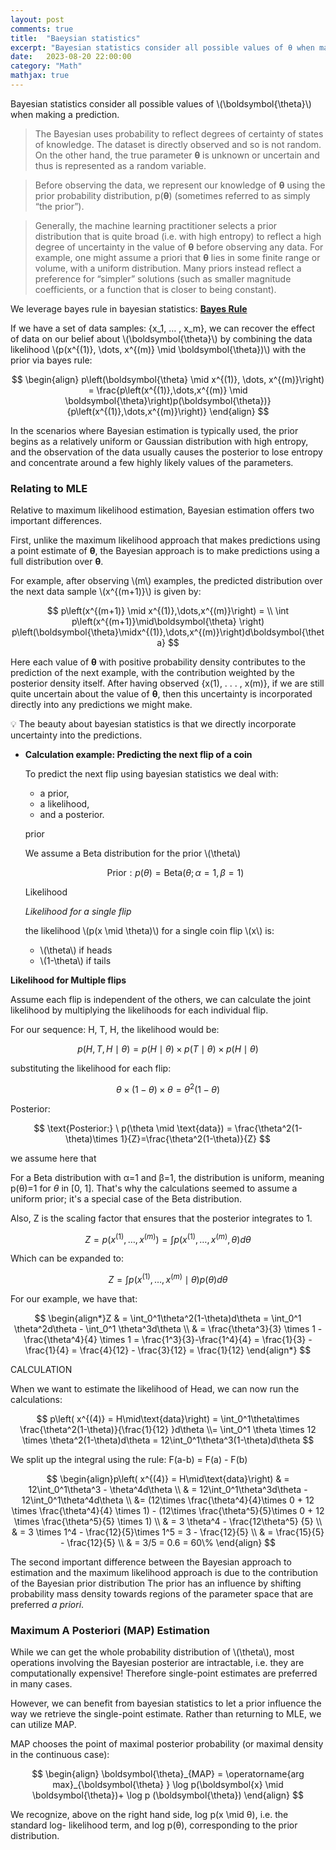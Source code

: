 ```yaml
---
layout: post
comments: true
title:  "Baeysian statistics"
excerpt: "Bayesian statistics consider all possible values of θ when making a prediction."
date:   2023-08-20 22:00:00
category: "Math"
mathjax: true
---
```


Bayesian statistics consider all possible values of \\(\boldsymbol{\theta}\\) when making a prediction.

> The Bayesian uses probability to reflect degrees of certainty of states of knowledge. The dataset is directly observed and so is not random. On the other hand, the true parameter **θ** is unknown or uncertain and thus is represented as a random variable.

> Before observing the data, we represent our knowledge of **θ** using the prior probability distribution, p(**θ**) (sometimes referred to as simply “the prior”).

> Generally, the machine learning practitioner selects a prior distribution that is quite broad (i.e. with high entropy) to reflect a high degree of uncertainty in the value of **θ** before observing any data. For example, one might assume a priori that **θ** lies in some finite range or volume, with a uniform distribution. Many priors instead reflect a preference for “simpler” solutions (such as smaller magnitude coefficients, or a function that is closer to being constant).

We leverage bayes rule in bayesian statistics: [**Bayes Rule**](https://ernst-hub.github.io/math/2023/08/20/bayes_rule/)

If we have a set of data samples: {x_1, … , x_m}, we can recover the effect of data on our belief about \\(\boldsymbol{\theta}\\) by combining the data likelihood \\(p(x^{(1)}, \dots,  x^{(m)} \mid \boldsymbol{\theta})\\) with the prior via bayes rule:

$$
\begin{align}
p\left(\boldsymbol{\theta} \mid x^{(1)}, \dots, x^{(m)}\right) = \frac{p\left(x^{(1)},\dots,x^{(m)} \mid \boldsymbol{\theta}\right)p(\boldsymbol{\theta})}{p\left(x^{(1)},\dots,x^{(m)}\right)}
\end{align}
$$

In the scenarios where Bayesian estimation is typically used, the prior begins as a relatively uniform or Gaussian distribution with high entropy, and the observation of the data usually causes the posterior to lose entropy and concentrate around a few highly likely values of the parameters.

### Relating to MLE

Relative to maximum likelihood estimation, Bayesian estimation offers two important differences. 

First, unlike the maximum likelihood approach that makes predictions using a point estimate of **θ**, the Bayesian approach is to make predictions using a full distribution over **θ**.

For example, after observing \\(m\\) examples, the predicted distribution over the next data sample \\(x^{(m+1)}\\) is given by:

$$
p\left(x^{(m+1)} \mid x^{(1)},\dots,x^{(m)}\right) = \\  \int p\left(x^{(m+1)}\mid\boldsymbol{\theta} \right) p\left(\boldsymbol{\theta}\midx^{(1)},\dots,x^{(m)}\right)d\boldsymbol{\theta}
$$

Here each value of **θ** with positive probability density contributes to the prediction of the next example, with the contribution weighted by the posterior density itself. After having observed {x(1), . . . , x(m)}, if we are still quite uncertain about the value of **θ**, then this uncertainty is incorporated directly into any predictions we might make.


💡 The beauty about bayesian statistics is that we directly incorporate uncertainty into the predictions.



- **Calculation example: Predicting the next flip of a coin**

	To predict the next flip using bayesian statistics we deal with: 

	- a prior,
	- a likelihood,
	- and a posterior.

	prior

	We assume a Beta distribution for the prior \\(\theta\\)

	$$
	\text{Prior}: p(\theta) = \text{Beta}(\theta;\alpha=1, \beta=1)
	$$

	Likelihood

	*Likelihood for a single flip*

	the likelihood \\(p(x \mid \theta)\\) for a single coin flip \\(x\\) is:

	- \\(\theta\\) if heads
	- \\(1-\theta\\) if tails

**Likelihood for Multiple flips**

Assume each flip is independent of the others, we can calculate the joint likelihood by multiplying the likelihoods for each individual flip.

For our sequence: H, T, H, the likelihood would be:

$$
p(H,T,H\mid\theta) = p(H\mid\theta)\times p(T\mid\theta)\times p(H\mid\theta)
$$

substituting the likelihood for each flip:

$$
\theta \times (1 - \theta) \times \theta = \theta^2 (1-\theta)
$$

Posterior:

$$
\text{Posterior:} \ p(\theta \mid \text{data}) =  \frac{\theta^2(1-\theta)\times 1}{Z}=\frac{\theta^2(1-\theta)}{Z}
$$

we assume here that 

For a Beta distribution with α=1 and β=1, the distribution is uniform, meaning p(θ)=1 for *θ* in [0, 1]. That's why the calculations seemed to assume a uniform prior; it's a special case of the Beta distribution.

Also, Z is the scaling factor that ensures that the posterior integrates to 1.

$$
Z = p\left(x^{(1)}, \dots, x^{(m)}\right) = \int p\left(x^{(1)},\dots,x^{(m)},\theta\right)d\theta
$$

Which can be expanded to:

$$
Z = \int p\left(x^{(1)},\dots,x^{(m)}\mid\theta\right)p(\theta)d\theta
$$

For our example, we have that:

$$
\begin{align*}Z & = \int_0^1\theta^2(1-\theta)d\theta = \int_0^1 \theta^2d\theta - \int_0^1 \theta^3d\theta \\ & = \frac{\theta^3}{3} \times 1 - \frac{\theta^4}{4} \times 1  = \frac{1^3}{3}-\frac{1^4}{4} = \frac{1}{3} - \frac{1}{4} = \frac{4}{12} - \frac{3}{12} = \frac{1}{12} \end{align*}
$$

CALCULATION

When we want to estimate the likelihood of Head, we can now run the calculations:

$$
p\left( x^{(4)} = H\mid\text{data}\right) = \int_0^1\theta\times \frac{\theta^2(1-\theta)}{\frac{1}{12} }d\theta \\= \int_0^1 \theta \times 12 \times \theta^2(1-\theta)d\theta = 12\int_0^1\theta^3(1-\theta)d\theta
$$

We split up the integral using the rule: F(a-b) = F(a) - F(b)

$$
\begin{align}p\left( x^{(4)} = H\mid\text{data}\right) & =  12\int_0^1\theta^3 - \theta^4d\theta \\ & = 12\int_0^1\theta^3d\theta - 12\int_0^1\theta^4d\theta \\ &= (12\times \frac{\theta^4}{4}\times 0 + 12 \times \frac{\theta^4}{4} \times 1) - (12\times \frac{\theta^5}{5}\times 0 + 12 \times \frac{\theta^5}{5} \times 1) \\ 
& = 3 \theta^4 - \frac{12\theta^5} {5} \\ 
& = 3 \times 1^4 - \frac{12}{5}\times 1^5 = 3 - \frac{12}{5} \\  
& = \frac{15}{5} - \frac{12}{5} \\ 
& = 3/5 = 0.6 = 60\%
\end{align}
$$

The second important difference between the Bayesian approach to estimation and the maximum likelihood approach is due to the contribution of the Bayesian prior distribution The prior has an influence by shifting probability mass density towards regions of the parameter space that are preferred *a priori*.

### Maximum A **Posteriori** (MAP) Estimation

While we can get the whole probability distribution of \\(\theta\\), most operations involving the Bayesian posterior are intractable, i.e. they are computationally expensive! Therefore single-point estimates are preferred in many cases. 

However, we can benefit from bayesian statistics to let a prior influence the way we retrieve the single-point estimate. Rather than returning to MLE, we can utilize MAP. 

MAP chooses the point of maximal posterior probability (or maximal density in the continuous case):

$$
\begin{align}
\boldsymbol{\theta}_{MAP} = \operatorname{arg max}_{\boldsymbol{\theta} } \log p(\boldsymbol{x} \mid \boldsymbol{\theta})+ \log p (\boldsymbol{\theta})
\end{align}
$$

We recognize, above on the right hand side, log p(x \mid θ), i.e. the standard log- likelihood term, and log p(θ), corresponding to the prior distribution.